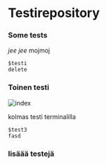 # Testirepository
### Some tests 
_jee_
*jee*
mojmoj

    $testi
    delete 
    
    
### Toinen testi
![index](https://user-images.githubusercontent.com/112076418/201041895-3caf631f-d35e-4f6c-9dbc-90607e4e090b.png)

kolmas testi terminalilla

    $test3
	fasd

### lisäää testejä
